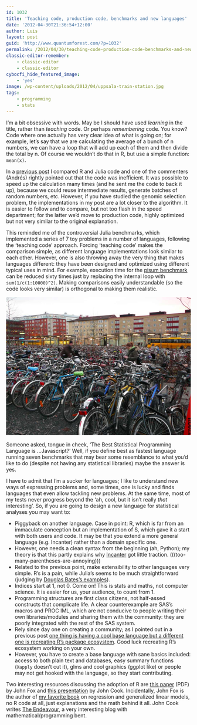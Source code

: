 ```yaml
---
id: 1032
title: 'Teaching code, production code, benchmarks and new languages'
date: '2012-04-30T21:36:54+12:00'
author: Luis
layout: post
guid: 'http://www.quantumforest.com/?p=1032'
permalink: /2012/04/30/teaching-code-production-code-benchmarks-and-new-languages/
classic-editor-remember:
    - classic-editor
    - classic-editor
cybocfi_hide_featured_image:
    - 'yes'
image: /wp-content/uploads/2012/04/uppsala-train-station.jpg
tags:
    - programming
    - stats
---
```


I’m a bit obsessive with words. May be I should have used *learning* in the title, rather than *teaching* code. Or perhaps *remembering* code. You know? Code where one actually has very clear idea of what is going on; for example, let’s say that we are calculating the average of a bunch of n numbers, we can have a loop that will add up each of them and then divide the total by n. Of course we wouldn’t do that in R, but use a simple function: `mean(x)`.

In a [previous post](/2012/04/25/r-julia-and-genome-wide-selection/) I compared R and Julia code and one of the commenters (Andrés) rightly pointed out that the code was inefficient. It was possible to speed up the calculation many times (and he sent me the code to back it up), because we could reuse intermediate results, generate batches of random numbers, etc. However, if you have studied the genomic selection problem, the implementations in my post are a lot closer to the algorithm. It is easier to follow and to compare, but not too flash in the speed department; for the latter we’d move to production code, highly optimized but not very similar to the original explanation.

This reminded me of the controversial Julia benchmarks, which implemented a series of 7 toy problems in a number of languages, following the ‘teaching code’ approach. Forcing ‘teaching code’ makes the comparison simple, as different language implementations look similar to each other. However, one is also throwing away the very thing that makes languages different: they have been designed and optimized using different typical uses in mind. For example, execution time for the [pisum benchmark](https://github.com/JuliaLang/julia/blob/master/test/perf/perf.R) can be reduced sixty times just by replacing the internal loop with `sum(1/c(1:10000)^2)`. Making comparisons easily understandable (so the code looks very similar) is orthogonal to making them realistic.

![Gratuitous picture: looking for the right bicycle in Uppsala.](/assets/images/uppsala-train-station.jpg)

Someone asked, tongue in cheek, ‘The Best Statistical Programming Language is …Javascript?’ Well, if you define best as fastest language running seven benchmarks that may bear some resemblance to what you’d like to do (despite not having any statistical libraries) maybe the answer is yes.

I have to admit that I’m a sucker for languages; I like to understand new ways of expressing problems and, some times, one is lucky and finds languages that even allow tackling new problems. At the same time, most of my tests never progress beyond the ‘ah, cool, but it isn’t really *that* interesting’. So, if you are going to design a new language for statistical analyses you may want to:

- Piggyback on another language. Case in point: R, which is far from an immaculate conception but an implementation of S, which gave it a start with both users and code. It may be that you extend a more general language (e.g. Incanter) rather than a domain specific one.
- However, one needs a clean syntax from the beginning (ah, Python); my theory is that this partly explains why [Incanter](https://github.com/incanter/incanter) got little traction. (((too-many-parentheses-are-annoying)))
- Related to the previous point, make extensibility to other languages very simple. R’s is a pain, while Julia’s seems to be much straightforward (judging by [Douglas Bates’s examples](http://dmbates.blogspot.com/2012/03/julia-functions-for-rmath-library.html)).
- Indices start at 1, not 0. Come on! This is stats and maths, not computer science. It is easier for us, your audience, to count from 1.
- Programming structures are first class citizens, not half-assed constructs that complicate life. A clear counterexample are SAS’s macros and PROC IML, which are not conducive to people writing their own libraries/modules and sharing them with the community: they are poorly integrated with the rest of the SAS system.
- Rely since day one on creating a community; as I pointed out in a previous post [one thing is having a cool base language but a different one is recreating R’s package ecosystem](/2012/04/12/r-julia-and-the-shiny-new-thing/). Good luck recreating R’s ecosystem working on your own.
- However, you have to create a base language with sane basics included: access to both plain text and databases, easy summary functions (`Xapply` doesn’t cut it), glms and cool graphics (ggplot like) or people may not get hooked with the language, so they start contributing.
 
Two interesting resources discussing the adoption of R are [this paper](http://journal.r-project.org/archive/2009-2/RJournal_2009-2_Fox.pdf) (PDF) by John Fox and [this presentation](https://web.archive.org/web/20120630054147/http://channel9.msdn.com/Events/Lang-NEXT/Lang-NEXT-2012/Why-and-How-People-Use-R?format=html5) by John Cook. Incidentally, John Fox is the author of [my favorite book](https://www.librarything.com/work/17039923) on regression and generalized linear models, no R code at all, just explanations and the math behind it all. John Cook writes [The Endeavour](http://www.johndcook.com/blog/), a very interesting blog with mathematical/programming bent.
